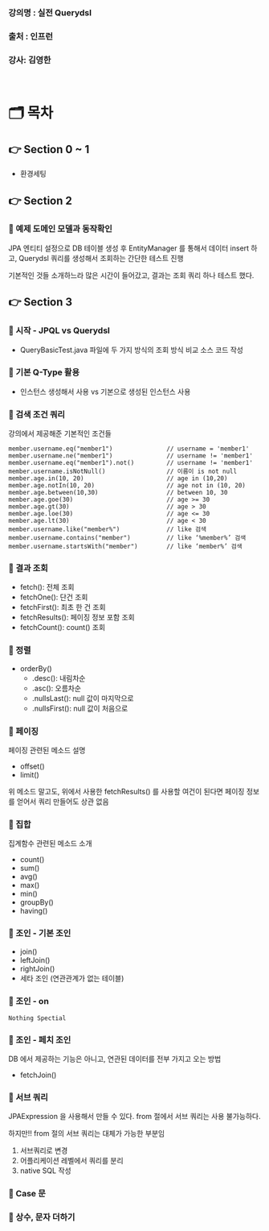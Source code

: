 ### 강의명 : 실전 Querydsl
### 출처  : 인프런
### 강사: 김영한

</br>

# 🗂️ 목차

## 👉 Section 0 ~ 1
- 환경세팅

## 👉 Section 2

### 📌 예제 도메인 모델과 동작확인
JPA 엔티티 설정으로 DB 테이블 생성 후 EntityManager 를 통해서 데이터 insert 하고,
Querydsl 쿼리를 생성해서 조회하는 간단한 테스트 진행

기본적인 것들 소개하느라 많은 시간이 들어갔고, 결과는 조회 쿼리 하나 테스트 했다.

## 👉 Section 3

### 📌 시작 - JPQL vs Querydsl
- QueryBasicTest.java 파일에 두 가지 방식의 조회 방식 비교 소스 코드 작성

### 📌 기본 Q-Type 활용
- 인스턴스 생성해서 사용 vs 기본으로 생성된 인스턴스 사용

### 📌 검색 조건 쿼리
강의에서 제공해준 기본적인 조건들

```
member.username.eq("member1")               // username = 'member1'
member.username.ne("member1")               // username != 'member1'
member.username.eq("member1").not()         // username != 'member1'
member.username.isNotNull()                 // 이름이 is not null
member.age.in(10, 20)                       // age in (10,20)
member.age.notIn(10, 20)                    // age not in (10, 20)
member.age.between(10,30)                   // between 10, 30
member.age.goe(30)                          // age >= 30
member.age.gt(30)                           // age > 30
member.age.loe(30)                          // age <= 30
member.age.lt(30)                           // age < 30
member.username.like("member%")             // like 검색 
member.username.contains("member")          // like ‘%member%’ 검색 
member.username.startsWith("member")        // like ‘member%’ 검색
```

### 📌 결과 조회
- fetch(): 전체 조회
- fetchOne(): 단건 조회
- fetchFirst(): 최초 한 건 조회
- fetchResults(): 페이징 정보 포함 조회
- fetchCount(): count() 조회

### 📌 정렬
- orderBy()
    - .desc(): 내림차순
    - .asc(): 오름차순
    - .nullsLast(): null 값이 마지막으로
    - .nullsFirst(): null 값이 처음으로

### 📌 페이징
페이징 관련된 메소드 설명

- offset()
- limit()

위 메소드 말고도, 위에서 사용한 fetchResults() 를 사용할 여건이 된다면 페이징 정보를
얻어서 쿼리 만들어도 상관 없음

### 📌 집합
집계함수 관련된 메소드 소개

- count()
- sum()
- avg()
- max()
- min()
- groupBy()
- having()

### 📌 조인 - 기본 조인

- join()
- leftJoin()
- rightJoin()
- 세타 조인 (연관관계가 없는 테이블)

### 📌 조인 - on

```
Nothing Spectial
```

### 📌 조인 - 페치 조인

DB 에서 제공하는 기능은 아니고, 연관된 데이터를 전부 가지고 오는 방법

- fetchJoin()

### 📌 서브 쿼리

JPAExpression 을 사용해서 만들 수 있다.
from 절에서 서브 쿼리는 사용 불가능하다.
  
하지만!! from 절의 서브 쿼리는 대체가 가능한 부분임
1. 서브쿼리로 변경
2. 어플리케이션 레벨에서 쿼리를 분리
3. native SQL 작성

### 📌 Case 문
### 📌 상수, 문자 더하기
